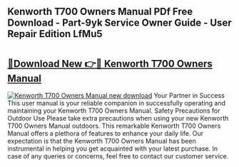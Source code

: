 ## Kenworth T700 Owners Manual PDf Free Download - Part-9yk Service Owner Guide - User Repair Edition LfMu5

# <h2><a href="http://bc82314.oget.top/?id=Kenworth+T700+Owners+Manual">🔗Download New 👉🔴 Kenworth T700 Owners Manual</a></h2>

[![Kenworth T700 Owners Manual new download](https://i.imgur.com/5g1atiW.png)](http://bc82314.oget.top/?id=Kenworth+T700+Owners+Manual)
Your Partner in Success This user manual is your reliable companion in successfully operating and maintaining your Kenworth T700 Owners Manual. Safety Precautions for Outdoor Use Please take extra precautions when using your new Kenworth T700 Owners Manual outdoors. This remarkable Kenworth T700 Owners Manual offers a plethora of features to enhance your daily life. Our expectation is that the Kenworth T700 Owners Manual has been instrumental in helping you get acquainted with your latest purchase. In case of any queries or concerns, feel free to contact our customer service.
